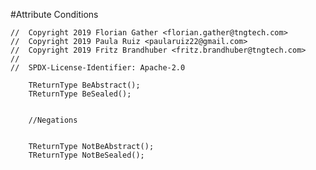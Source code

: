 #Attribute Conditions

```
//  Copyright 2019 Florian Gather <florian.gather@tngtech.com>
// 	Copyright 2019 Paula Ruiz <paularuiz22@gmail.com>
// 	Copyright 2019 Fritz Brandhuber <fritz.brandhuber@tngtech.com>
// 
// 	SPDX-License-Identifier: Apache-2.0
```
   

		TReturnType BeAbstract();
        TReturnType BeSealed();


        //Negations


        TReturnType NotBeAbstract();
        TReturnType NotBeSealed();